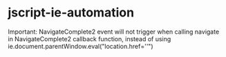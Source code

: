 # jscript-ie-automation
Important: NavigateComplete2 event will not trigger when calling navigate in NavigateComplete2 callback function, instead of using ie.document.parentWindow.eval("location.href=''")
